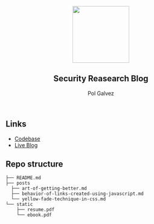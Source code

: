 <p align="center">
  <img height="150" src="./.github/assets/flash.png" />
  <h2 align="center">Security Reasearch Blog</h2>
  <p align="center">Pol Galvez<p>
</p>

<br>

## Links

* [Codebase](https://github.com/kamranahmedse/kamranahmedse.github.io)
* [Live Blog](https://kamranahmed.info)


## Repo structure

```shell
├── README.md
├── posts
  ├── art-of-getting-better.md
  ├── behavior-of-links-created-using-javascript.md
  └── yellow-fade-technique-in-css.md
└── static
    ├── resume.pdf
    └── ebook.pdf
```
